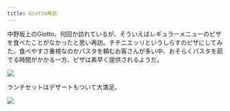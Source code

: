 ```yaml
---
title: Giotto再訪
---
```


中野坂上のGiotto、何回か訪れているが、そういえばレギュラーメニューのピザを食べたことがなかったと思い再訪。チチニエッリというしらすのピザにしてみた。食べやすさ重視なのかパスタを頼むお客さんが多い中、おそらくパスタを茹でる時間がかかる一方、ピザは素早く提供されるようだ。

![](https://photos.old.apkas.net/medium/202404/20240417-125828.webp)

ランチセットはデザートもついて大満足。

![](https://photos.old.apkas.net/medium/202404/20240417-131052.webp)
